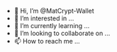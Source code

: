 - 👋 Hi, I’m @MatCrypt-Wallet
- 👀 I’m interested in ...
- 🌱 I’m currently learning ...
- 💞️ I’m looking to collaborate on ...
- 📫 How to reach me ...

<!---
MatCrypt-Wallet/MatCrypt-Wallet is a ✨ special ✨ repository because its `README.md` (this file) appears on your GitHub profile.
You can click the Preview link to take a look at your changes.
--->
